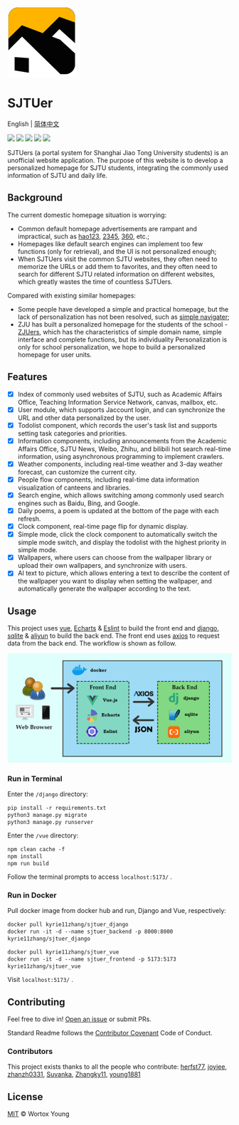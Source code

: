 ![](./logo.png)



# SJTUer
English | [简体中文](README_CN.md)

![](https://img.shields.io/badge/License-MIT-brightgreen.svg) ![](https://img.shields.io/badge/build-passing-brightgreen.svg) ![](https://img.shields.io/badge/Release-Ver2.0-blueviolet.svg) ![](https://img.shields.io/badge/python->=3.8-blue.svg) ![](https://img.shields.io/badge/Node.js->=16.0.0-blue.svg) 

SJTUers (a portal system for Shanghai Jiao Tong University students) is an unofficial website application. The purpose of this website is to develop a personalized homepage for SJTU students, integrating the commonly used information of SJTU and daily life.

## Background
The current domestic homepage situation is worrying:
- Common default homepage advertisements are rampant and impractical, such as [hao123](https://www.hao123.com/?from=hao123), [2345](https://www.2345.com/), [360](http://se.360.cn/wz.html), etc.;
- Homepages like default search engines can implement too few functions (only for retrieval), and the UI is not personalized enough;
- When SJTUers visit the common SJTU websites, they often need to memorize the URLs or add them to favorites, and they often need to search for different SJTU related information on different websites, which greatly wastes the time of countless SJTUers.

Compared with existing similar homepages:
- Some people have developed a simple and practical homepage, but the lack of personalization has not been resolved, such as [simple navigater](https://www.jianavi.com/);
- ZJU has built a personalized homepage for the students of the school - [ZJUers](https://zjuers.com/), which has the characteristics of simple domain name, simple interface and complete functions, but its individuality Personalization is only for school personalization, we hope to build a personalized homepage for user units.

## Features

- [x] Index of commonly used websites of SJTU, such as Academic Affairs Office, Teaching Information Service Network, canvas, mailbox, etc.
- [x] User module, which supports Jaccount login, and can synchronize the URL and other data personalized by the user.
- [x] Todolist component, which records the user's task list and supports setting task categories and priorities.
- [x] Information components, including announcements from the Academic Affairs Office, SJTU News, Weibo, Zhihu, and bilibili hot search real-time information, using asynchronous programming to implement crawlers.
- [x] Weather components, including real-time weather and 3-day weather forecast, can customize the current city.
- [x] People flow components, including real-time data information visualization of canteens and libraries.
- [x] Search engine, which allows switching among commonly used search engines such as Baidu, Bing, and Google.
- [x] Daily poems, a poem is updated at the bottom of the page with each refresh.
- [x] Clock component, real-time page flip for dynamic display.
- [x] Simple mode, click the clock component to automatically switch the simple mode switch, and display the todolist with the highest priority in simple mode.
- [x] Wallpapers, where users can choose from the wallpaper library or upload their own wallpapers, and synchronize with users.
- [x] AI text to picture, which allows entering a text to describe the content of the wallpaper you want to display when setting the wallpaper, and automatically generate the wallpaper according to the text.

## Usage

This project uses [vue](https://cn.vuejs.org/), [Echarts](https://echarts.apache.org/en/index.html) & [Eslint](https://eslint.org/) to build the front end and [django](https://www.djangoproject.com/), [sqlite](https://www.sqlite.org/index.html) & [aliyun](https://www.alibabacloud.com/en) to build the back end. The front end uses [axios](https://axios-http.com/) to request data from the back end. The workflow is shown as follow.

![](./docs/img/workflow.png)

### Run in Terminal

Enter the `/django` directory:
```
pip install -r requirements.txt
python3 manage.py migrate
python3 manage.py runserver
```

Enter the `/vue` directory:
```
npm clean cache -f
npm install
npm run build
```

Follow the terminal prompts to access `localhost:5173/` .

### Run in Docker

Pull docker image from docker hub and run, Django and Vue, respectively:

```shell
docker pull kyrie11zhang/sjtuer_django
docker run -it -d --name sjtuer_backend -p 8000:8000 kyrie11zhang/sjtuer_django
```

```shell
docker pull kyrie11zhang/sjtuer_vue
docker run -it -d --name sjtuer_frontend -p 5173:5173 kyrie11zhang/sjtuer_vue
```

Visit `localhost:5173/` .

## Contributing

Feel free to dive in! [Open an issue](https://github.com/young1881/SJTUer/issues/new) or submit PRs.

Standard Readme follows the [Contributor Covenant](http://contributor-covenant.org/version/1/3/0/) Code of Conduct.

### Contributors
This project exists thanks to all the people who contribute: 
[herfst77](https://github.com/herfst77), [joyiee](https://github.com/joyiee), [zhanzh0331](https://github.com/zhanzh0331), [Suvanka](https://github.com/Suvanka), [Zhangky11](https://github.com/Zhangky11), [young1881](https://github.com/young1881)

## License
[MIT](LICENSE) &copy; Wortox Young